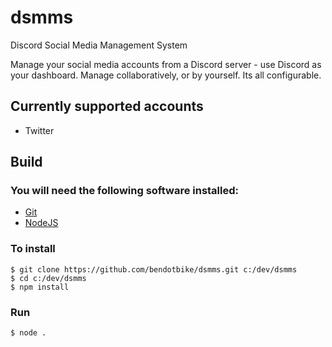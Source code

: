 # dsmms
Discord Social Media Management System

Manage your social media accounts from a Discord server - use Discord as your dashboard. Manage collaboratively, or by yourself. Its all configurable.

## Currently supported accounts
- Twitter

## Build
### You will need the following software installed:
- [Git](https://git-scm.com/)
- [NodeJS](https://nodejs.org/en/)

### To install
```
$ git clone https://github.com/bendotbike/dsmms.git c:/dev/dsmms
$ cd c:/dev/dsmms
$ npm install
```

### Run
```$ node .```
